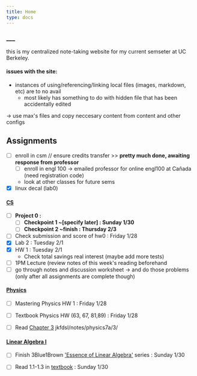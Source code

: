 ```yaml
---
title: Home
type: docs 
---
```


### ___
this is my centralized note-taking website for my current semseter at UC Berkeley. 

#### issues with the site:
-  instances of using/referencing/linking local files (images, markdown, etc) are to no avail 
    - most likely has something to do with hidden file that has been accidentally edited

 &rarr; use max's files and copy neccesary content from content and other configs

## Assignments 

- [ ] enroll in csm // ensure credits transfer >> **pretty much done, awaiting response from professor**
    - [ ] enroll in engl 100 
        &rarr; emailed professor for online engl100 at Cañada (need registration code)
    - look at other classes for future sems
- [x] linux decal (lab0) 

#### [CS](hugo/content/docs/cs61b/_index.md) 
- [ ] **Project 0 :**
    - [ ] **Checkpoint 1 ~[specify later] : Sunday 1/30**
    - [ ] **Checkpoint 2 ~finish : Thursday 2/3** 
- [ ] Check submission and score of hw0 : Friday 1/28
- [x] Lab 2 : Tuesday 2/1
- [x] HW 1 :  Tuesday 2/1 
    - Check total savings real interest (maybe add more tests)
- [ ] 1PM Lecture (review notes of this week's reading beforehand
- [ ] go through notes and discussion worksheet 
    &rarr; and do those problems (only after all assignments are complete though)

#### [Physics](/berkeley-notes/docs/physics7a/_index.md)
- [ ]  Mastering Physics HW 1 : Friday 1/28
- [ ]  Textbook Physics HW (63, 67, 81,89) : Friday 1/28
- [ ] Read [Chapter 3](/notes/physics7a/3/) 
jkfdsl/notes/physics7a/3/


#### [Linear Algebra I](/Berkeley-Notes/docs/math54/) 
- [ ] Finish 3Blue1Brown ['Essence of Linear Algebra'](https://www.youtube.com/playlist?list=PLZHQObOWTQDPD3MizzM2xVFitgF8hE_ab) series : Sunday 1/30
- [ ] Read 1.1-1.3 in [textbook](Desktop/Math54/LinearAlgTxt.pdf) : Sunday 1/30

